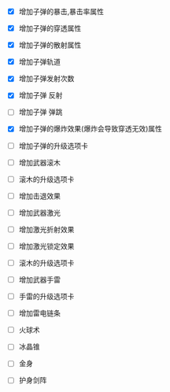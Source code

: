 
- [x] 增加子弹的暴击,暴击率属性
- [x] 增加子弹的穿透属性
- [x] 增加子弹的散射属性
- [x] 增加子弹轨道
- [x] 增加子弹发射次数
- [x] 增加子弹 反射
- [ ] 增加子弹 弹跳
- [x] 增加子弹的爆炸效果(爆炸会导致穿透无效)属性
- [ ] 增加子弹的升级选项卡

- [ ] 增加武器滚木
- [ ] 滚木的升级选项卡
- [ ] 增加击退效果

- [ ] 增加武器激光
- [ ] 增加激光折射效果
- [ ] 增加激光锁定效果
- [ ] 滚木的升级选项卡

- [ ] 增加武器手雷
- [ ] 手雷的升级选项卡


- [ ] 增加雷电链条

- [ ] 火球术

- [ ] 冰晶锥

- [ ] 金身

- [ ] 护身剑阵
